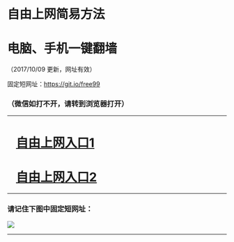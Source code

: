 ﻿# 自由上网简易方法

# 电脑、手机一键翻墙

（2017/10/09 更新，网址有效）

固定短网址：https://git.io/free99

### （微信如打不开，请转到浏览器打开）


***





# &nbsp;&nbsp; <a href="http://ft2305516978.fwq-tz-1001.info/fwqtz01.html?t=100900113578 " target="_blank">自由上网入口1</a>
# &nbsp;&nbsp; <a href="http://ft1576617545.fwq-tz-1002.info/fwqtz02.html?t=100900116267 " target="_blank">自由上网入口2</a>
***

### 请记住下图中固定短网址：

<img src="https://s3-us-west-2.amazonaws.com/fwq-1001/yjfq-20170905okok.png" /> 


***

